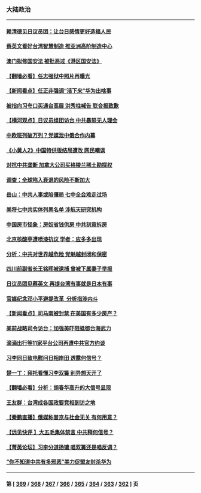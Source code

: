 ### 大陆政治
---
#### [赖清德见日议员团：让台日感情更好造福人民](../../pages/ncid277/n13808961.md) 
#### [蔡英文看好台湾智慧制造 推亚洲高阶制造中心](../../pages/ncid277/n13808829.md) 
#### [澳门拟修国安法 被批恶过《港区国安法》](../../pages/ncid277/n13808847.md) 
#### [【翻墙必看】任志强狱中照片再曝光](../../pages/ncid277/n13808844.md) 
#### [【新闻看点】任正非强调“活下来”华为出啥事](../../pages/ncid277/n13807979.md) 
#### [被指向习夸口买通台高层 洪秀柱喊告 联合报致歉](../../pages/ncid277/n13808657.md) 
#### [【横河观点】日议员组团访台 中共暴怒无人理会](../../pages/ncid277/n13808647.md) 
#### [中欧班列破万列？党媒泄中俄合作内幕](../../pages/ncid277/n13807912.md) 
#### [《小黄人2》中国特供版结局遭改 网民嘲讽](../../pages/ncid277/n13808563.md) 
#### [对抗中共垄断 加拿大公司买格陵兰稀土勘探权](../../pages/ncid277/n13808491.md) 
#### [调查：全球陷入衰退的风险不断加大](../../pages/ncid277/n13808549.md) 
#### [岳山：中共人事或陷僵局 七中全会难走过场](../../pages/ncid277/n13808465.md) 
#### [美将七中共实体列黑名单 涉航天研究机构](../../pages/ncid277/n13808533.md) 
#### [中国房市怪象：房奴省钱供房 中共刻意拆房](../../pages/ncid277/n13808524.md) 
#### [北京核酸亭遭喷漆抗议 学者：应多多出现](../../pages/ncid277/n13808352.md) 
#### [分析：中共对世界越危险 党魁越封闭和保密](../../pages/ncid277/n13807964.md) 
#### [四川前副省长王铭晖被逮捕 曾被下属妻子举报](../../pages/ncid277/n13808400.md) 
#### [日议员团见蔡英文 再提台湾有事就是日本有事](../../pages/ncid277/n13808307.md) 
#### [官媒纪念邓小平避提改革  分析指涉内斗](../../pages/ncid277/n13808255.md) 
#### [【新闻看点】司马南被封禁 在美国有多少房产？](../../pages/ncid277/n13807882.md) 
#### [美前战略司令访台：加强美吓阻抵御台海武力](../../pages/ncid277/n13808240.md) 
#### [滴滴出行等11家平台公司再遭中共官方约谈](../../pages/ncid277/n13808179.md) 
#### [习李同日致电慰问日相岸田 透露何信号？](../../pages/ncid277/n13807974.md) 
#### [楚一丁：拜托看懂习李双簧 别异想天开了](../../pages/ncid277/n13808170.md) 
#### [【翻墙必看】分析：胡春华高升的大信号显现](../../pages/ncid277/n13808142.md) 
#### [王友群：台湾成各国政要竞相到访之地](../../pages/ncid277/n13807989.md) 
#### [【秦鹏直播】俄媒称普京与杜金无关 有何用意？](../../pages/ncid277/n13807973.md) 
#### [【远见快评 】大五毛集体禁言 中共释何信号？](../../pages/ncid277/n13807969.md) 
#### [【菁英论坛】习李分道扬镳 唱双簧还是唱反调？](../../pages/ncid277/n13807948.md) 
#### [“你不知道中共有多邪恶”美力促盟友封杀华为](../../pages/ncid277/n13807923.md) 

---
#### 第 [ [369](./369.md) / [368](./368.md) / [367](./367.md) / [366](./366.md) / [365](./365.md) / [364](./364.md) / [363](./363.md) / [362](./362.md) ] 页
